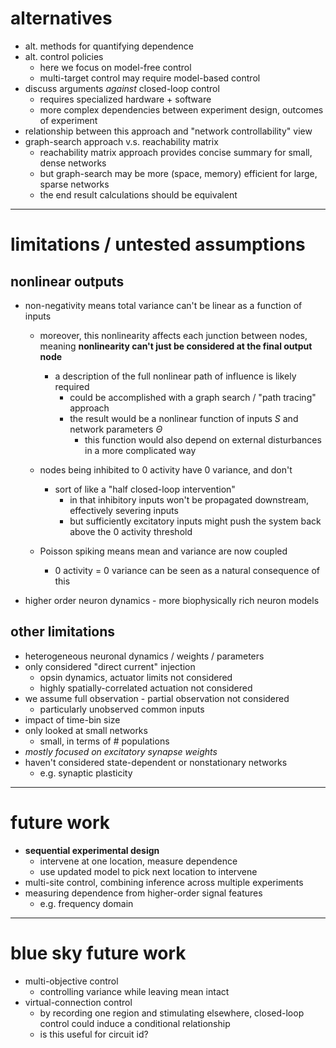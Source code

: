 # alternatives
- alt. methods for quantifying dependence 
- alt. control policies  
  - here we focus on model-free control
  - multi-target control may require model-based control
- discuss arguments *against* closed-loop control 
  - requires specialized hardware + software 
  - more complex dependencies between experiment design, outcomes of experiment
- relationship between this approach and "network controllability" view  
- graph-search approach v.s. reachability matrix
  - reachability matrix approach provides concise summary for small, dense networks
  - but graph-search may be more (space, memory) efficient for large, sparse networks
  - the end result calculations should be equivalent
---
# limitations / untested assumptions
## nonlinear outputs
  - non-negativity means total variance can't be linear as a function of inputs 
    - moreover, this nonlinearity affects each junction between nodes, meaning **nonlinearity can't just be considered at the final output node**
      - a description of the full nonlinear path of influence is likely required 
        - could be accomplished with a graph search / "path tracing" approach 
        - the result would be a nonlinear function of inputs $S$ and network parameters $\Theta$
          - this function would also depend on external disturbances in a more complicated way
    - nodes being inhibited to 0 activity have 0 variance, and don't 
      - sort of like a "half closed-loop intervention"
        - in that inhibitory inputs won't be propagated downstream, effectively severing inputs 
        - but sufficiently excitatory inputs might push the system back above the 0 activity threshold 
      
    - Poisson spiking means mean and variance are now coupled 
      - 0 activity = 0 variance can be seen as a natural consequence of this

  - higher order neuron dynamics - more biophysically rich neuron models
## other limitations
- heterogeneous neuronal dynamics / weights / parameters
- only considered "direct current" injection 
  - opsin dynamics, actuator limits not considered
  - highly spatially-correlated actuation not considered
- we assume full observation - partial observation not considered
  - particularly unobserved common inputs
- impact of time-bin size
- only looked at small networks
  - small, in terms of # populations
- *mostly focused on excitatory synapse weights*
- haven't considered state-dependent or nonstationary networks 
  - e.g. synaptic plasticity

--- 
# future work
- **sequential experimental design**
  - intervene at one location, measure dependence 
  - use updated model to pick next location to intervene
- multi-site control, combining inference across multiple experiments
- measuring dependence from higher-order signal features 
  - e.g. frequency domain

---

# blue sky future work
- multi-objective control
  - controlling variance while leaving mean intact
- virtual-connection control
  - by recording one region and stimulating elsewhere, closed-loop control could induce a conditional relationship
  - is this useful for circuit id?
